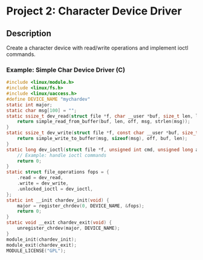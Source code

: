# Project 2: Character Device Driver

## Description
Create a character device with read/write operations and implement ioctl commands.

### Example: Simple Char Device Driver (C)
```c
#include <linux/module.h>
#include <linux/fs.h>
#include <linux/uaccess.h>
#define DEVICE_NAME "mychardev"
static int major;
static char msg[100] = "";
static ssize_t dev_read(struct file *f, char __user *buf, size_t len, loff_t *off) {
    return simple_read_from_buffer(buf, len, off, msg, strlen(msg));
}
static ssize_t dev_write(struct file *f, const char __user *buf, size_t len, loff_t *off) {
    return simple_write_to_buffer(msg, sizeof(msg), off, buf, len);
}
static long dev_ioctl(struct file *f, unsigned int cmd, unsigned long arg) {
    // Example: handle ioctl commands
    return 0;
}
static struct file_operations fops = {
    .read = dev_read,
    .write = dev_write,
    .unlocked_ioctl = dev_ioctl,
};
static int __init chardev_init(void) {
    major = register_chrdev(0, DEVICE_NAME, &fops);
    return 0;
}
static void __exit chardev_exit(void) {
    unregister_chrdev(major, DEVICE_NAME);
}
module_init(chardev_init);
module_exit(chardev_exit);
MODULE_LICENSE("GPL");
```
